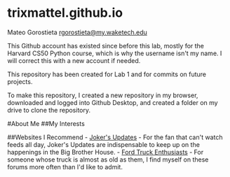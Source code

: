 # trixmattel.github.io


Mateo Gorostieta
rgorostieta@my.waketech.edu


This Github account has existed since before this lab, mostly for the Harvard CS50 Python course, which is why the username isn't my name. I will correct this with a new account if needed.


This repository has been created for Lab 1 and for commits on future projects.


To make this repository, I created a new repository in my browser, downloaded and logged into Github Desktop, and created a folder on my drive to clone the repository.

#About Me
##My Interests

##Websites I Recommend
	- [Joker's Updates](https://forums.jokersupdates.com/ubbthreads/quickview/bbupdates.php) - For the fan that can't watch feeds all day, Joker's Updates are indispensable to keep up on the happenings in the Big Brother House.
	- [Ford Truck Enthusiasts](https://www.ford-trucks.com/) - For someone whose truck is almost as old as them, I find myself on these forums more often than I'd like to admit. 